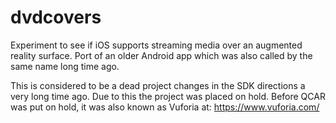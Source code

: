 # dvdcovers
Experiment to see if iOS supports streaming media over an augmented reality surface. Port of an older Android app which was also called by the same name long time ago.

This is considered to be a dead project  changes in the SDK directions a very long time ago. Due to this the project was placed on hold. Before QCAR was put on hold, it was also known as Vuforia at: https://www.vuforia.com/
